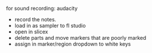 for sound recording:
audacity

- record the notes. 
- load in as sampler to fl studio
- open in slicex
- delete parts and move markers that are poorly marked
- assign in marker/region dropdown to white keys

